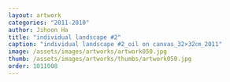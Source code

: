 ```yaml
---
layout: artwork
categories: "2011-2010"
author: Jihoon Ha
title: "individual landscape #2"
caption: "individual landscape #2_oil on canvas_32×32㎝_2011"
image: /assets/images/artworks/artwork050.jpg
thumb: /assets/images/artworks/thumbs/artwork050.jpg
order: 1011008
---
```

